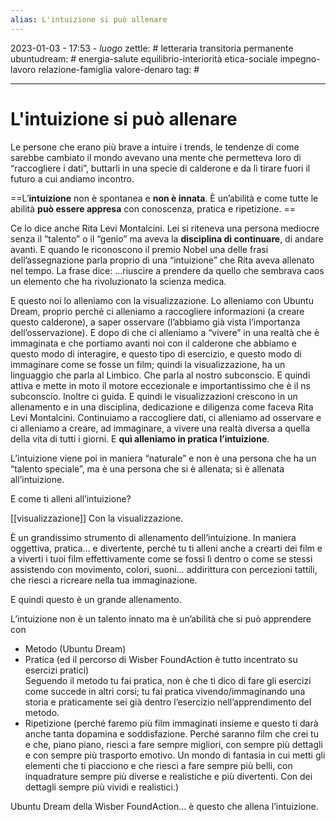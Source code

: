 ```yaml
---
alias: L'intuizione si può allenare
---
```

2023-01-03 - 17:53 - *luogo*
zettle: # letteraria transitoria permanente
ubuntudream: # energia-salute equilibrio-interiorità etica-sociale impegno-lavoro relazione-famiglia valore-denaro 
tag: #

---
# L'intuizione si può allenare

Le persone che erano più brave a intuire i trends, le tendenze di come sarebbe cambiato il mondo avevano una mente che permetteva loro di “raccogliere i dati”, buttarli in una specie di calderone e da lì tirare fuori il futuro a cui andiamo incontro. 

==L’**intuizione** non è spontanea e **non è innata**. È un’abilità e come tutte le abilità **può essere appresa** con conoscenza, pratica e ripetizione. ==

Ce lo dice anche Rita Levi Montalcini. Lei si riteneva una persona mediocre senza il “talento” o il “genio” ma aveva la **disciplina di continuare**, di andare avanti.
E quando le riconoscono il premio Nobel una delle frasi dell’assegnazione parla proprio di una “intuizione” che Rita aveva allenato nel tempo. La frase dice: ...riuscire a prendere da quello che sembrava caos un elemento che ha rivoluzionato la scienza medica.

E questo noi lo alleniamo con la visualizzazione. Lo alleniamo con Ubuntu Dream, proprio perché ci alleniamo a raccogliere informazioni (a creare questo calderone), a saper osservare (l’abbiamo già vista l’importanza dell’osservazione). E dopo di che ci alleniamo a “vivere” in una realtà che è immaginata e che portiamo avanti noi con il calderone che abbiamo e questo modo di interagire, e questo tipo di esercizio, e questo modo di immaginare come se fosse un film; quindi la visualizzazione, ha un linguaggio che parla al Limbico. Che parla al nostro subconscio. E quindi attiva e mette in moto il motore eccezionale e importantissimo che è il ns subconscio. Inoltre ci guida. E quindi le visualizzazioni crescono in un allenamento e in una disciplina, dedicazione e diligenza come faceva Rita Levi Montalcini. Continuiamo a raccogliere dati, ci alleniamo ad osservare e ci alleniamo a creare, ad immaginare, a vivere una realtà diversa a quella della vita di tutti i giorni. E **quì alleniamo in pratica l’intuizione**.

L’intuizione viene poi in maniera “naturale” e non è una persona che ha un “talento speciale”, ma è una persona che si è allenata; si è allenata all’intuizione.

E come ti alleni all’intuizione?

[[visualizzazione]]
Con la visualizzazione.

È un grandissimo strumento di allenamento dell’intuizione. In maniera oggettiva, pratica… e divertente, perché tu ti alleni anche a crearti dei film e a viverti i tuoi film effettivamente come se fossi lì dentro o come se stessi assistendo con movimento, colori, suoni… addirittura con percezioni tattili, che riesci a ricreare nella tua immaginazione. 

E quindi questo è un grande allenamento.

L’intuizione non è un talento innato ma è un’abilità che si può apprendere con
-   Metodo (Ubuntu Dream)    
-   Pratica (ed il percorso di Wisber FoundAction è tutto incentrato su esercizi pratici)  
    Seguendo il metodo tu fai pratica, non è che ti dico di fare gli esercizi come succede in altri corsi; tu fai pratica vivendo/immaginando una storia e praticamente sei già dentro l’esercizio nell’apprendimento del metodo.
-   Ripetizione (perché faremo più film immaginati insieme e questo ti darà anche tanta dopamina e soddisfazione. Perché saranno film che crei tu e che, piano piano, riesci a fare sempre migliori, con sempre più dettagli e con sempre più trasporto emotivo. Un mondo di fantasia in cui metti gli elementi che ti piacciono e che riesci a fare sempre più belli, con inquadrature sempre più diverse e realistiche e più divertenti. Con dei dettagli sempre più vividi e realistici.)

Ubuntu Dream della Wisber FoundAction… è questo che allena l’intuizione.
